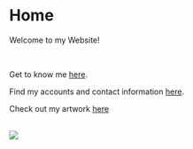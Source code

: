<head>
  <link rel="shortcut icon" sizes="16x16 32x32 64x64" href="favicon.ico" type="image/x-icon" />
</head>

# Home
                                                                  
Welcome to my Website!

<br>
<p>Get to know me <a href="https://dantevasudevan.github.io/about">here</a>.</p>
<p>Find my accounts and contact information <a href="https://dantevasudevan.github.io/contact">here</a>.</p>
<p>Check out my artwork <a href="https://dantevasudevan.github.io/artwork">here</a></p>

<br>
<img src="https://4.bp.blogspot.com/-hVHMtkaxnr8/UckaaFt5AsI/AAAAAAAAAw4/3e8WNRXnXn8/s1600/87164e2d22008c2be.gif">
